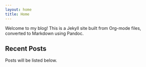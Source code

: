 ```yaml
---
layout: home
title: Home
---
```


Welcome to my blog! This is a Jekyll site built from Org-mode files, converted to Markdown using Pandoc.

## Recent Posts

Posts will be listed below.
